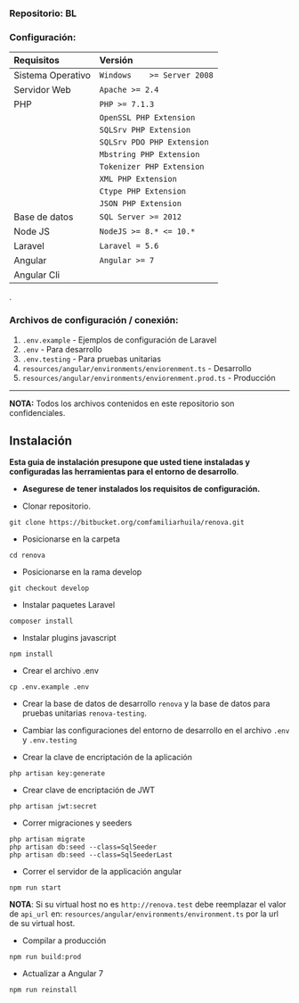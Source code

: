 ### Repositorio: BL

### Configuración:

| Requisitos   		  | Versión    			            |
| :------------- 	  | :--------- 			            |
| Sistema Operativo   | `Windows	>= Server 2008`     |
| Servidor Web        | `Apache >= 2.4`		            |
| PHP  				  | `PHP >= 7.1.3`				    |
|					  | `OpenSSL PHP Extension`		    |
|					  | `SQLSrv PHP Extension`		    |
|					  | `SQLSrv PDO PHP Extension`      |
|					  | `Mbstring PHP Extension`	    |
|					  | `Tokenizer PHP Extension`	    |
|					  | `XML PHP Extension`			    |
|					  | `Ctype PHP Extension`			|
|					  | `JSON PHP Extension`   		    |
| Base de datos       | `SQL Server >= 2012`		    |
| Node JS             | `NodeJS >= 8.* <= 10.*`         |
| Laravel             | `Laravel = 5.6`                 |
| Angular             | `Angular >= 7`                  |
| Angular Cli         |                                 |

.

### Archivos de configuración / conexión:

1. `.env.example` - Ejemplos de configuración de Laravel
2. `.env` - Para desarrollo
3. `.env.testing`  - Para pruebas unitarias
4. `resources/angular/environments/enviorenment.ts` - Desarrollo
5. `resources/angular/environments/enviorenment.prod.ts` - Producción
___
**NOTA:** Todos los archivos contenidos en este repositorio son confidenciales.

Instalación
-----------
__Esta guia de instalación presupone que usted tiene instaladas y configuradas las herramientas para el entorno de desarrollo__.

* __Asegurese de tener instalados los requisitos de configuración.__

* Clonar repositorio.

~~~~~~~~~~~~~~~~~~~~~~~~~~~~~~~~~~~~~~~~~~~~~~~~~~~~~~~~~~~~~~~~~~~~~~~~~~~~~~~~
git clone https://bitbucket.org/comfamiliarhuila/renova.git
~~~~~~~~~~~~~~~~~~~~~~~~~~~~~~~~~~~~~~~~~~~~~~~~~~~~~~~~~~~~~~~~~~~~~~~~~~~~~~~~

* Posicionarse en la carpeta

~~~~~~~~~~~~~~~~~~~~~~~~~~~~~~~~~~~~~~~~~~~~~~~~~~~~~~~~~~~~~~~~~~~~~~~~~~~~~~~~
cd renova
~~~~~~~~~~~~~~~~~~~~~~~~~~~~~~~~~~~~~~~~~~~~~~~~~~~~~~~~~~~~~~~~~~~~~~~~~~~~~~~~

* Posicionarse en la rama develop

~~~~~~~~~~~~~~~~~~~~~~~~~~~~~~~~~~~~~~~~~~~~~~~~~~~~~~~~~~~~~~~~~~~~~~~~~~~~~~
git checkout develop
~~~~~~~~~~~~~~~~~~~~~~~~~~~~~~~~~~~~~~~~~~~~~~~~~~~~~~~~~~~~~~~~~~~~~~~~~~~~~~

* Instalar paquetes Laravel

~~~~~~~~~~~~~~~~~~~~~~~~~~~~~~~~~~~~~~~~~~~~~~~~~~~~~~~~~~~~~~~~~~~~~~~~~~~~~~~~
composer install
~~~~~~~~~~~~~~~~~~~~~~~~~~~~~~~~~~~~~~~~~~~~~~~~~~~~~~~~~~~~~~~~~~~~~~~~~~~~~~~~

* Instalar plugins javascript

~~~~~~~~~~~~~~~~~~~~~~~~~~~~~~~~~~~~~~~~~~~~~~~~~~~~~~~~~~~~~~~~~~~~~~~~~~~~~~~~
npm install
~~~~~~~~~~~~~~~~~~~~~~~~~~~~~~~~~~~~~~~~~~~~~~~~~~~~~~~~~~~~~~~~~~~~~~~~~~~~~~~~

* Crear el archivo .env

~~~~~~~~~~~~~~~~~~~~~~~~~~~~~~~~~~~~~~~~~~~~~~~~~~~~~~~~~~~~~~~~~~~~~~~~~~~~~~~~
cp .env.example .env
~~~~~~~~~~~~~~~~~~~~~~~~~~~~~~~~~~~~~~~~~~~~~~~~~~~~~~~~~~~~~~~~~~~~~~~~~~~~~~~~

* Crear la base de datos de desarrollo `renova` y la base de datos para pruebas unitarias `renova-testing`.

* Cambiar las configuraciones del entorno de desarrollo en el archivo `.env` y `.env.testing`

* Crear la clave de encriptación de la aplicación

~~~~~~~~~~~~~~~~~~~~~~~~~~~~~~~~~~~~~~~~~~~~~~~~~~~~~~~~~~~~~~~~~~~~~~~~~~~~~~~~
php artisan key:generate
~~~~~~~~~~~~~~~~~~~~~~~~~~~~~~~~~~~~~~~~~~~~~~~~~~~~~~~~~~~~~~~~~~~~~~~~~~~~~~~~

* Crear clave de encriptación de JWT

~~~~~~~~~~~~~~~~~~~~~~~~~~~~~~~~~~~~~~~~~~~~~~~~~~~~~~~~~~~~~~~~~~~~~~~~~~~~~~~~
php artisan jwt:secret
~~~~~~~~~~~~~~~~~~~~~~~~~~~~~~~~~~~~~~~~~~~~~~~~~~~~~~~~~~~~~~~~~~~~~~~~~~~~~~~~

* Correr migraciones y seeders

~~~~~~~~~~~~~~~~~~~~~~~~~~~~~~~~~~~~~~~~~~~~~~~~~~~~~~~~~~~~~~~~~~~~~~~~~~~~~~~~
php artisan migrate
php artisan db:seed --class=SqlSeeder
php artisan db:seed --class=SqlSeederLast
~~~~~~~~~~~~~~~~~~~~~~~~~~~~~~~~~~~~~~~~~~~~~~~~~~~~~~~~~~~~~~~~~~~~~~~~~~~~~~~~

* Correr el servidor de la applicación angular

~~~~~~~~~~~~~~~~~~~~~~~~~~~~~~~~~~~~~~~~~~~~~~~~~~~~~~~~~~~~~~~~~~~~~~~~~~~~~~~~
npm run start
~~~~~~~~~~~~~~~~~~~~~~~~~~~~~~~~~~~~~~~~~~~~~~~~~~~~~~~~~~~~~~~~~~~~~~~~~~~~~~~~

__NOTA__: Si su virtual host no es `http://renova.test` debe reemplazar el valor
de `api_url` en: `resources/angular/environments/environment.ts` por la url de su virtual host.

* Compilar a producción

~~~~~~~~~~~~~~~~~~~~~~~~~~~~~~~~~~~~~~~~~~~~~~~~~~~~~~~~~~~~~~~~~~~~~~~~~~~~~~~~
npm run build:prod
~~~~~~~~~~~~~~~~~~~~~~~~~~~~~~~~~~~~~~~~~~~~~~~~~~~~~~~~~~~~~~~~~~~~~~~~~~~~~~~~

* Actualizar a Angular 7

~~~~~~~~~~~~~~~~~~~~~~~~~~~~~~~~~~~~~~~~~~~~~~~~~~~~~~~~~~~~~~~
npm run reinstall
~~~~~~~~~~~~~~~~~~~~~~~~~~~~~~~~~~~~~~~~~~~~~~~~~~~~~~~~~~~~~~~
